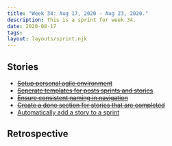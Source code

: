 ```yaml
---
title: "Week 34: Aug 17, 2020 - Aug 23, 2020."
description: This is a sprint for week 34.
date: 2020-08-17
tags:
layout: layouts/sprint.njk
---
```


## Stories

- ~~[Setup personal agile environment](/stories/setup-personal-agile-environment)~~
- ~~[Seperate templates for posts sprints and stories](/stories/seperate-templates-for-posts-sprints-and-stories)~~
- ~~[Ensure consistent naming in navigation](/stories/ensure-consistent-naming-in-navigation)~~
- ~~[Create a done section for stories that are completed](/stories/create-a-done-section-for-stories-that-are-completed)~~
- [Automatically add a story to a sprint](/stories/automatically-add-a-story-to-a-sprint)

## Retrospective
